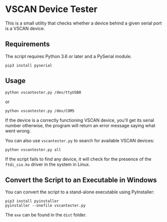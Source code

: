 VSCAN Device Tester
===================

This is a small utility that checks whether a device behind a given
serial port is a VSCAN device.

Requirements
------------

The script requires Python 3.6 or later and a PySerial module.

    pip3 install pyserial

Usage
-----

    python vscantester.py /dev/ttyUSB0

or

    python vscantester.py /dev/COM5

If the device is a correctly functioning VSCAN device, you'll get its
serial number otherwise, the program will return an error message
saying what went wrong.

You can also use `vscantester.py` to search for available VSCAN devices:

    python vscantester.py all

If the script fails to find any device, it will check for the presence of the
`ftdi_sio.ko` driver in the system in Linux.

Convert the Script to an Executable in Windows
----------------------------------------------

You can convert the script to a stand-alone executable using PyInstaller:

    pip3 install pyinstaller
    pyinstaller --onefile vscantester.py

The `exe` can be found in the `dist` folder.
